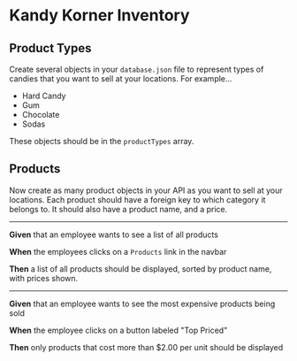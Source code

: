 # Kandy Korner Inventory

## Product Types

Create several objects in your `database.json` file to represent types of candies that you want to sell at your locations. For example...

* Hard Candy
* Gum
* Chocolate
* Sodas

These objects should be in the `productTypes` array.

## Products

Now create as many product objects in your API as you want to sell at your locations. Each product should have a foreign key to which category it belongs to. It should also have a product name, and a price.

---

**Given** that an employee wants to see a list of all products

**When** the employees clicks on a `Products` link in the navbar

**Then** a list of all products should be displayed, sorted by product name, with prices shown.

---

**Given** that an employee wants to see the most expensive products being sold

**When** the employee clicks on a button labeled "Top Priced"

**Then** only products that cost more than $2.00 per unit should be displayed
